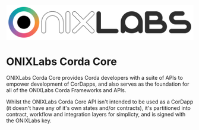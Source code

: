 ![ONIX Labs](https://raw.githubusercontent.com/onix-labs/onix-labs.github.io/master/content/logo/master_full_md.png)

# ONIXLabs Corda Core

ONIXLabs Corda Core provides Corda developers with a suite of APIs to empower development of CorDapps, and also serves as the foundation for all of the ONIXLabs Corda Frameworks and APIs.

Whilst the ONIXLabs Corda Core API isn't intended to be used as a CorDapp (it doesn't have any of it's own states and/or contracts), it's partitioned into contract, workflow and integration layers for simplicty, and is signed with the ONIXLabs key.





